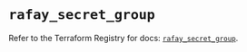# `rafay_secret_group`

Refer to the Terraform Registry for docs: [`rafay_secret_group`](https://registry.terraform.io/providers/rafaysystems/rafay/1.1.52/docs/resources/secret_group).

